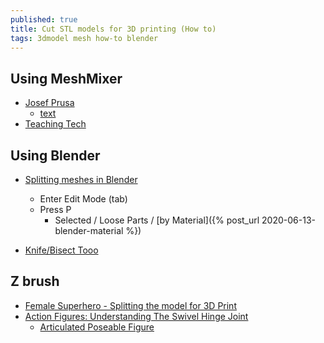 ```yaml
---
published: true
title: Cut STL models for 3D printing (How to)
tags: 3dmodel mesh how-to blender
---
```


## Using MeshMixer
- [Josef Prusa](https://www.youtube.com/watch?v=Tgc66TvEke4)
	- [text](https://blog.prusaprinters.org/cut-stl-models-3d-printing-meshmixer_7652/)
- [Teaching Tech](https://www.youtube.com/watch?v=-3Qgq34OAQo)

## Using Blender
- [Splitting meshes in Blender](https://wiki.nexusmods.com/index.php/Splitting_meshes_in_Blender)
	- Enter Edit Mode (tab)
    - Press P
    	- Selected / Loose Parts / [by Material]({% post_url 2020-06-13-blender-material %})
        
- [Knife/Bisect Tooo](https://www.youtube.com/watch?v=qnEApbHa8hY)

## Z brush
- [Female Superhero - Splitting the model for 3D Print](https://www.youtube.com/watch?v=V01VDGrMcUg)
- [Action Figures: Understanding The Swivel Hinge Joint](https://www.youtube.com/watch?v=fY7pwHtGQTE)
	- [Articulated Poseable Figure](https://www.youtube.com/watch?v=Ayg52Mqwh9A)
